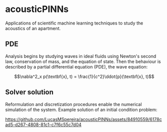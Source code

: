 # acousticPINNs

Applications of scientific machine learning techniques to study the acoustics of an apartment.

## PDE

Analysis begins by studying waves in ideal fluids using Newton's second law, conservation of mass, and the equation of state. Then the behaviour is described by a partial differential equation (PDE), the wave equation:

$$\nabla^2_x p(\textbf{x}, t) = \frac{1}{c^2}\ddot{p}(\textbf{x}, t)$$

## Solver solution

Reformulation and discretization procedures enable the numerical simulation of the system. Example solution of an initial condition problem:

https://github.com/LucasMSpereira/acousticPINNs/assets/84910559/6178cad5-d267-4808-81c1-c7f6c55c7d04
